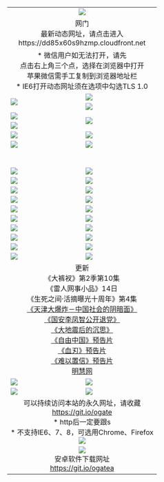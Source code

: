 ﻿<table>
  <tr></tr>
  <tr><td colspan=2 align=center><img src="https://cloud.githubusercontent.com/assets/11880933/13434984/f430fae2-e012-11e5-814f-c2df1e82b247.jpg" /></td></tr>
  <tr><td colspan=2 align=center>网门<br>最新动态网址，请点击进入
<br>https://dd85x60s9hzmp.cloudfront.net
    </td>
  </tr>
  <tr>
    <td colspan=2 align=center>* 微信用户如无法打开，请先<br>点击右上角三个点，选择在浏览器中打开<br>苹果微信需手工复制到浏览器地址栏
    <br>* IE6打开动态网址须在选项中勾选TLS 1.0</td>
  </tr>
  <tr>
    <td rowspan=2><a href="https://dd85x60s9hzmp.cloudfront.net/ogUP.aspx?name=11DKC.mp4&list=11DKC" target="_blank"><img src="https://dd85x60s9hzmp.cloudfront.net/Up/11DKC1.jpg" /></a></td> 
    <td><div><a href="https://dd85x60s9hzmp.cloudfront.net/ogUP.aspx?name=LRWS.mp4&list=LRWS" target="_blank"><img src="https://dd85x60s9hzmp.cloudfront.net/Up/LRWS.jpg" /></a></td>
   </tr>
  <tr>
    <td><a href="https://dd85x60s9hzmp.cloudfront.net/ogNiceVedio.aspx" target="_blank"><img src="https://dd85x60s9hzmp.cloudfront.net/Up/11TGKDY.jpg" /></a></td>
  </tr>
  <tr>
    <td><a href="https://dd85x60s9hzmp.cloudfront.net/ogUP.aspx?name=JQR.mp4&count=2" target="_blank"><img src="https://dd85x60s9hzmp.cloudfront.net/Up/JQR.jpg" /></a></td>   
    <td rowspan=2><a href="https://dd85x60s9hzmp.cloudfront.net/ogUP.aspx?name=JP.mp4&count=9" target="_blank"><img src="https://dd85x60s9hzmp.cloudfront.net/Up/JP.jpg" /></td>
  </tr>
  <tr>
    <td><a href="https://dd85x60s9hzmp.cloudfront.net/ogUP.aspx?name=WH.mp4" target="_blank"><img src="https://dd85x60s9hzmp.cloudfront.net/Up/WH.jpg" /></a></td>
  </tr>
  <tr>
    <td><a href="https://dd85x60s9hzmp.cloudfront.net/ogUP.aspx?name=SSZJ.mp4&list=SSZJ" target="_blank"><img src="https://dd85x60s9hzmp.cloudfront.net/Up/SSZJ.jpg" /></a></td>
    <td><a href="https://dd85x60s9hzmp.cloudfront.net/ogUP.aspx?name=1XQK.mp4&count=13" target="_blank"><img src="https://dd85x60s9hzmp.cloudfront.net/Up/1XQK.jpg" /></a</td>
  </tr>
  <tr>
    <td><a href="https://dd85x60s9hzmp.cloudfront.net/ogUP.aspx?name=ZY.mp4&count=2015:16" target="_blank"><img src="https://dd85x60s9hzmp.cloudfront.net/Up/ZY.jpg" /></a</td>
    <td><a href="https://dd85x60s9hzmp.cloudfront.net/ogUP.aspx?name=XTFY.mp4&count=B:2,A:24" target="_blank"><img src="https://dd85x60s9hzmp.cloudfront.net/Up/XTFY.jpg" /></a></td>
  </tr>
  <!--tr>
    <td><a href="https://dd85x60s9hzmp.cloudfront.net/ogUP.aspx?name=1LYF.mp4&count=2" target="_blank"><img src="https://cloud.githubusercontent.com/assets/11880933/13720279/6f16eb48-e83f-11e5-9556-90e9d1e24d09.jpg" /></a></td>
    <td><a href="https://dd85x60s9hzmp.cloudfront.net/ogUP.aspx?name=1ZGC.mp4&count=6" target="_blank"><img src="https://cloud.githubusercontent.com/assets/11880933/13720281/7e0c9044-e83f-11e5-915d-d63d593fef21.jpg" /></a></td>
  </tr>
  <tr>
    <td><a href="https://dd85x60s9hzmp.cloudfront.net/ogUP.aspx?name=1ZKM.mp4&count=3&current=3" target="_blank"><img src="https://cloud.githubusercontent.com/assets/11880933/13720283/858f1954-e83f-11e5-800b-94708d4ce09e.jpg" /></a></td>  
    <td><a href="https://dd85x60s9hzmp.cloudfront.net/ogUP.aspx?name=1WWY.mp4&count=6&current=6" target="_blank"><img src="https://cloud.githubusercontent.com/assets/11880933/13720286/8fb0ffa6-e83f-11e5-8873-bfd1abd9ad97.jpg" /></a></td>
  </tr>
  <tr>
    <td><a href="https://dd85x60s9hzmp.cloudfront.net/ogUP.aspx?name=10JGY.mp4&count=3" target="_blank"><img src="https://cloud.githubusercontent.com/assets/11880933/13720287/99e41986-e83f-11e5-9be2-70cc7ff44cf6.jpg" /></a></td>
    <td><a href="https://dd85x60s9hzmp.cloudfront.net/ogUP.aspx?name=10CYS.mp4&count=2" target="_blank"><img src="https://cloud.githubusercontent.com/assets/11880933/13720292/a531a128-e83f-11e5-88ec-42f8d394e971.jpg" /></a></td>
  </tr-->
  <tr height="40">
  </tr>
  <tr>
    <td><a href="https://dd85x60s9hzmp.cloudfront.net/ogUP.aspx?name=4SQQ.mp4&list=4SQQ" target="_blank"><img src="https://dd85x60s9hzmp.cloudfront.net/Up/4SQQ0.jpg"/></a></td>
    <td><a href="https://dd85x60s9hzmp.cloudfront.net/ogUP.aspx?name=4SHQ.mp4&list=4SHQ" target="_blank"><img src="https://dd85x60s9hzmp.cloudfront.net/Up/4SHQ0.jpg"/></a></td>
  </tr>
  <tr>
    <td><a href="https://dd85x60s9hzmp.cloudfront.net/ogUP.aspx?name=4SZG.mp4&list=4SZG" target="_blank"><img src="https://dd85x60s9hzmp.cloudfront.net/Up/4SZG0.jpg"/></a></td>
    <td><a href="https://dd85x60s9hzmp.cloudfront.net/ogUP.aspx?name=4SDJ.mp4&list=4SDJ" target="_blank"><img src="https://dd85x60s9hzmp.cloudfront.net/Up/4SDJ0.jpg"/></a></td>
  </tr>
  <tr>
    <td><a href="https://dd85x60s9hzmp.cloudfront.net/ogUP.aspx?name=4SGX.mp4&list=4SGX" target="_blank"><img src="https://dd85x60s9hzmp.cloudfront.net/Up/4SGX0.jpg"/></a></td>
    <td><a href="https://dd85x60s9hzmp.cloudfront.net/ogUP.aspx?name=4SHD.mp4&list=4SHD" target="_blank"><img src="https://dd85x60s9hzmp.cloudfront.net/Up/4SHD0.jpg"/></a></td>
  </tr>
  <tr>
    <td><a href="https://dd85x60s9hzmp.cloudfront.net/ogUP.aspx?name=4CTX.mp4&list=4CTX" target="_blank"><img src="https://dd85x60s9hzmp.cloudfront.net/Up/4CTX0.jpg"/></a></td>
    <td><a href="https://dd85x60s9hzmp.cloudfront.net/ogUP.aspx?name=4CWZ.mp4&list=4CWZ" target="_blank"><img src="https://dd85x60s9hzmp.cloudfront.net/Up/4CWZ0.jpg"/></a></td>
  </tr>
  <tr>
    <td><a href="https://dd85x60s9hzmp.cloudfront.net/onUP.aspx?name=https://d1qhweuvr3wm0g.cloudfront.net/" target="_blank"><img src="https://dd85x60s9hzmp.cloudfront.net/Up/0DTW.jpg"/></a></td>
    <td><a href="https://dd85x60s9hzmp.cloudfront.net/onUP.aspx?name=https://d240ns8up8earz.cloudfront.net/acenter/" target="_blank"><img src="https://dd85x60s9hzmp.cloudfront.net/Up/0TDW.jpg" /></a></td>
  </tr>
  <tr>
    <td><a href="https://dd85x60s9hzmp.cloudfront.net/onUP.aspx?name=https://d4508d6vomz2p.cloudfront.net/gb/nsc413.htm" target="_blank"><img src="https://dd85x60s9hzmp.cloudfront.net/Up/0DJY.jpg" /></a></td>
    <td><a href="https://dd85x60s9hzmp.cloudfront.net/onUP.aspx?name=https://d3bxwq7vzudb5l.cloudfront.net/xtr/gb/prog204.html" target="_blank"><img src="https://dd85x60s9hzmp.cloudfront.net/Up/0XTR.jpg" /></a></td>
  </tr>
  <tr>
    <td><a href="https://dd85x60s9hzmp.cloudfront.net/onUP.aspx?name=https://d3aj00iefsmfgc.cloudfront.net/" target="_blank"><img src="https://dd85x60s9hzmp.cloudfront.net/Up/0MHW.jpg" /></a></td>
    <td><a href="https://dd85x60s9hzmp.cloudfront.net/onUP.aspx?name=https://d1sbg9daat0zu5.cloudfront.net/" target="_blank"><img src="https://dd85x60s9hzmp.cloudfront.net/Up/0ZJW.jpg" /></a></td>
  </tr>
  <tr>
    <td><a href="https://dd85x60s9hzmp.cloudfront.net/ogUP.aspx?name=0FG.zip" target="_blank"><img src="https://dd85x60s9hzmp.cloudfront.net/Up/0FG.jpg" /></a></td>
    <td><a href="https://dd85x60s9hzmp.cloudfront.net/ogUP.aspx?name=0FGA.apk" target="_blank"><img src="https://dd85x60s9hzmp.cloudfront.net/Up/0FGA.jpg" /></a></td>
  </tr>
  <tr>
    <td><a href="https://dd85x60s9hzmp.cloudfront.net/ogUP.aspx?name=0U.zip" target="_blank"><img src="https://dd85x60s9hzmp.cloudfront.net/Up/0U.jpg" /></a></td>
    <td><a href="https://dd85x60s9hzmp.cloudfront.net/ogUP.aspx?name=0UA.apk" target="_blank"><img src="https://dd85x60s9hzmp.cloudfront.net/Up/0UA.jpg" /></a></td>
  </tr>
  <tr>
    <td><a href="https://dd85x60s9hzmp.cloudfront.net/ogUP.aspx?name=0iPPOTV.zip" target="_blank"><img src="https://dd85x60s9hzmp.cloudfront.net/Up/0iPPOTV.jpg" /></a></td>
    <td><a href="https://dd85x60s9hzmp.cloudfront.net/ogUP.aspx?name=0iNTD.apk" target="_blank"><img src="https://dd85x60s9hzmp.cloudfront.net/Up/0iNTD.jpg" /></a></td>
  </tr>
  <tr>
    <td colspan=2 align=center>更新<br>
      《大裤衩》第2季第10集<br>
      《雷人网事小品》14日<br>
      《生死之间·活摘曝光十周年》第4集</a><br>
      <a href="https://dd85x60s9hzmp.cloudfront.net/ogUP.aspx?name=4TJDBZ.mp4" target="_blank">《天津大爆炸－中国社会的阴暗面》</a><br>
      <a href="https://dd85x60s9hzmp.cloudfront.net/ogUP.aspx?name=4LFZ.mp4" target="_blank">《国安李凤智公开退党》</a><br>
      <a href="https://dd85x60s9hzmp.cloudfront.net/ogUP.aspx?name=4DDZHDCS.mp4" target="_blank">《大地震后的沉思》</a><br>
      <a href="https://dd85x60s9hzmp.cloudfront.net/ogUP.aspx?name=11ZYZG0.mp4" target="_blank">《自由中国》预告片</a><br>
      <a href="https://dd85x60s9hzmp.cloudfront.net/ogUP.aspx?name=11XR.mp4" target="_blank">《血刃》预告片</a><br>
      <a href="https://dd85x60s9hzmp.cloudfront.net/ogUP.aspx?name=11NYZX.mp4&count=2" target="_blank">《难以置信》预告片</a><br>
      <a href="https://dd85x60s9hzmp.cloudfront.net/onUP.aspx?name=https://www.minghui.org/" target="_blank">明慧网</a></td>
    </td>
  </tr>
  <tr>
    <td><a href="https://dd85x60s9hzmp.cloudfront.net/ogNice.aspx" target="_blank"><img src="https://cloud.githubusercontent.com/assets/11880933/13720378/f84bb392-e841-11e5-8739-815049dd6ff8.jpg" /></a></td>
    <td><a href="https://dd85x60s9hzmp.cloudfront.net/onCO.aspx?ob=600%E4%BA%8B%E7%89%A9&op=%E5%A2%9E%E5%88%A0%E6%94%B9&args=WH1~%23%E7%B1%BB%E5%9E%8B6%E6%96%B0%E9%97%BB%7c%23%E7%B1%BB%E5%9E%8B6%E8%AF%84%E8%AE%BA&mode=" target="_blank"><img src="https://cloud.githubusercontent.com/assets/11880933/13720380/04d76a16-e842-11e5-8833-e627daa88802.jpg" /></a></td> 
  </tr>
  <tr>
    <td><a href="https://dd85x60s9hzmp.cloudfront.net/ogDY.aspx" target="_blank"><img src="https://cloud.githubusercontent.com/assets/11880933/13720384/11817090-e842-11e5-9571-7dc2f1af9f42.jpg" /></a></td>
    <td><a href="https://dd85x60s9hzmp.cloudfront.net/ogST.aspx" target="_blank"><img src="https://cloud.githubusercontent.com/assets/11880933/13720385/1467ea3c-e842-11e5-86df-c96c9a556aaf.jpg" /></a></td> 
  </tr>
  <!--tr>
    <td colspan=2 align=center>
      <微信可扫描以下临时二维码<br/>https://bit.ly/1mBQHW8<br/><a href="https://dd85x60s9hzmp.cloudfront.net/Up/0WMGDL3.png" target="_blank"><img src="https://dd85x60s9hzmp.cloudfront.net/Up/0WMGD3.png"/></a>
  </tr-->
  <tr>
    <td colspan=2 align=center>可以持续访问本站的永久网址，请收藏<br/><a href="https://git.io/ogate" target="_blank">https://git.io/ogate</a><br/>* http后一定要跟s<br/>* 不支持IE6、7、8，可选用Chrome、Firefox<br/><a href="https://dd85x60s9hzmp.cloudfront.net/Up/0WMGDL2.png" target="_blank"><img src="https://dd85x60s9hzmp.cloudfront.net/Up/0WMGD2.png"/></a></td>
  </tr>
  <tr>
    <td colspan=2 align=center><a href="https://dd85x60s9hzmp.cloudfront.net/ogUP.aspx?name=0oGate.apk" target="_blank"><img src="https://cloud.githubusercontent.com/assets/11880933/13720399/75e143ee-e842-11e5-9f0a-1421f423c80f.jpg" /></a><br>安卓软件下载网址<br><a href="https://git.io/ogatea">https://git.io/ogatea</a></td>
  </tr>
  <!--tr>
    <td colspan=2 align=center>可能失效的动态网址
    </td>
  </tr-->
</table>
